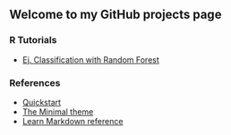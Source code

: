 ## Welcome to my GitHub projects page

### R Tutorials

- [Ej. Classification with Random Forest](https://lmavila.github.io/markdown_files/RF_Toy.html)

### References

- [Quickstart](https://docs.github.com/es/pages/quickstart)
- [The Minimal theme](https://github.com/pages-themes/minimal)
- [Learn Markdown reference](https://learn.microsoft.com/en-us/contribute/markdown-reference)
